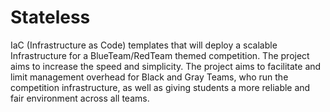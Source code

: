 # Stateless
IaC (Infrastructure as Code) templates that will deploy a scalable Infrastructure for a BlueTeam/RedTeam themed competition. The project aims to increase the speed and simplicity. The project aims to facilitate and limit management overhead for Black and Gray Teams, who run the competition infrastructure, as well as giving students a more reliable and fair environment across all teams. 
